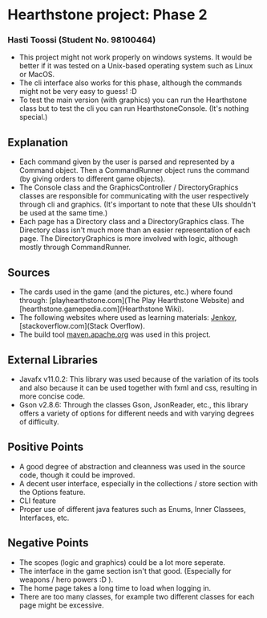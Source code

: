 # Hearthstone project: Phase 2
### Hasti Toossi (Student No. 98100464)

- This project might not work properly on windows systems. It would be better if it was tested on a Unix-based operating system such as Linux or MacOS.
- The cli interface also works for this phase, although the commands might not be very easy to guess! :D 
- To test the main version (with graphics) you can run the Hearthstone class but to test the cli you can run HearthstoneConsole. (It's nothing special.)


## Explanation 

- Each command given by the user is parsed and represented by a Command object. Then a CommandRunner object runs the command (by giving orders to different game objects).
- The Console class and the GraphicsController / DirectoryGraphics classes are responsible for communicating with the user respectively through cli and graphics. (It's important to note that these UIs shouldn't be used at the same time.)
- Each page has a Directory class and a DirectoryGraphics class. The Directory class isn't much more than an easier representation of each page. The DirectoryGraphics is more involved with logic, although mostly through CommandRunner.


## Sources

- The cards used in the game (and the pictures, etc.) where found through: [playhearthstone.com](The Play Hearthstone Website) and [hearthstone.gamepedia.com](Hearthstone Wiki).
- The following websites where used as learning materials: [Jenkov](jenkov.com), [stackoverflow.com](Stack Overflow).
- The build tool [maven.apache.org](Maven) was used in this project.


## External Libraries

- Javafx v11.0.2: This library was used because of the variation of its tools and also because it can be used together with fxml and css, resulting in more concise code.
- Gson v2.8.6: Through the classes Gson, JsonReader, etc., this library offers a variety of options for different needs and with varying degrees of difficulty.


## Positive Points

- A good degree of abstraction and cleanness was used in the source code, though it could be improved.
- A decent user interface, especially in the collections / store section with the Options feature.
- CLI feature
- Proper use of different java features such as Enums, Inner Classees, Interfaces, etc.


## Negative Points

- The scopes (logic and graphics) could be a lot more seperate. 
- The interface in the game section isn't that good. (Especially for weapons / hero powers :D ).
- The home page takes a long time to load when logging in. 
- There are too many classes, for example two different classes for each page might be excessive.